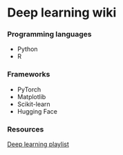 # Deep learning wiki

### Programming languages

- Python
- R

### Frameworks

- PyTorch
- Matplotlib
- Scikit-learn
- Hugging Face

### Resources

[Deep learning playlist](https://youtube.com/playlist?list=PLVDp9p6AIa6NWFH6AHX2WfsIq53KFu--C&si=0559Vzr-1j9Tky90)
